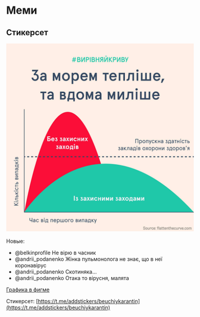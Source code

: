 # Меми

## Стикерсет

![](../.gitbook/assets/image%20%285%29.png)

Новые:

* @belkinprofile Не вірю в часник
* @andrii\_podanenko  Жінка пульмонолога не знає, що в неї коронавірус
* @andrii\_podanenko Скотиняка...
* @andrii\_podanenko Отака то вірусня, малята

[Графика в фигме](https://www.figma.com/file/dL4QqItFu65HFNRwvs80sP/Stop-Covid?node-id=18%3A67)

Стикерсет: [https://t.me/addstickers/beuchiykarantin](https://t.me/addstickers/beuchiykarantin)

